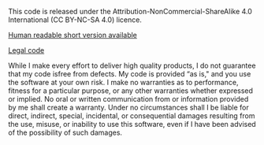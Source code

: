 This code is released under the Attribution-NonCommercial-ShareAlike 4.0 International (CC BY-NC-SA 4.0) licence.

[Human readable short version available](https://creativecommons.org/licenses/by-nc-sa/4.0/)

[Legal code](https://creativecommons.org/licenses/by-nc-sa/4.0/legalcode)


While I make every effort to deliver high quality products, I do not guarantee that my code isfree from defects. My code is provided “as is," and you use the software at your own risk. I make no warranties as to performance, fitness for a particular purpose, or any other warranties whether expressed or implied. No oral or written communication from or information provided by me shall create a warranty. Under no circumstances shall I be liable for direct, indirect, special, incidental, or consequential damages resulting from the use, misuse, or inability to use this software, even if I have been advised of the possibility of such damages.

